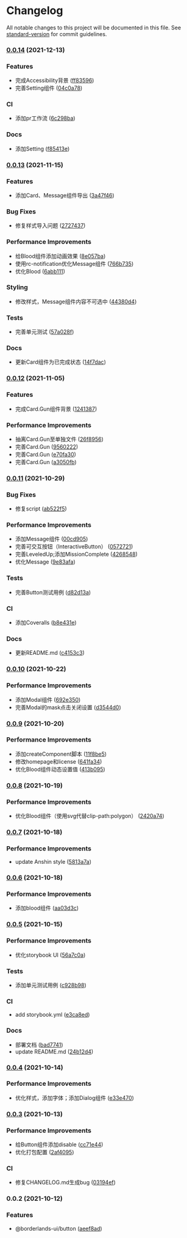 # Changelog

All notable changes to this project will be documented in this file. See [standard-version](https://github.com/conventional-changelog/standard-version) for commit guidelines.

### [0.0.14](https://github.com/mrrs878/borderlands3-ui/compare/v0.0.13...v0.0.14) (2021-12-13)


### Features

* 完成Accessibility背景 ([ff83596](https://github.com/mrrs878/borderlands3-ui/commit/ff83596051ede1945aabb4c2cf97231407705470))
* 完善Setting组件 ([04c0a78](https://github.com/mrrs878/borderlands3-ui/commit/04c0a78dbefd5f1be6b5c492af019e86a30b2805))


### CI

* 添加pr工作流 ([6c298ba](https://github.com/mrrs878/borderlands3-ui/commit/6c298ba34e24e2c59280940f7c9e3232be5b23a0))


### Docs

* 添加Setting ([f85413e](https://github.com/mrrs878/borderlands3-ui/commit/f85413e0ee74632958a27d660e0a4db7b30f5327))

### [0.0.13](https://github.com/mrrs878/borderlands3-ui/compare/v0.0.12...v0.0.13) (2021-11-15)


### Features

* 添加Card、Message组件导出 ([3a47f46](https://github.com/mrrs878/borderlands3-ui/commit/3a47f46a9be2f564db0acd458ebf3fcb7c88c306))


### Bug Fixes

* 修复样式导入问题 ([2727437](https://github.com/mrrs878/borderlands3-ui/commit/272743796148cdd9c61a8f4a3b542530b6ccf521))


### Performance Improvements

* 给Blood组件添加动画效果 ([8e057ba](https://github.com/mrrs878/borderlands3-ui/commit/8e057bad90a9e2c21a76abe123486933be94cf9e))
* 使用rc-notification优化Message组件 ([766b735](https://github.com/mrrs878/borderlands3-ui/commit/766b73595f11e305ffffa7258e1efd4025012b25))
* 优化Blood ([6abb111](https://github.com/mrrs878/borderlands3-ui/commit/6abb1115d0acfd7c1fa6a15fa6487c958ceed78b))


### Styling

* 修改样式，Message组件内容不可选中 ([44380d4](https://github.com/mrrs878/borderlands3-ui/commit/44380d4733e808c2a025f75efaf0354947890837))


### Tests

* 完善单元测试 ([57a028f](https://github.com/mrrs878/borderlands3-ui/commit/57a028fe59de330bacf4c26c19b8b891dbc928a2))


### Docs

* 更新Card组件为已完成状态 ([14f7dac](https://github.com/mrrs878/borderlands3-ui/commit/14f7dac1d4a3e2215c597a8e54b41998218578c6))

### [0.0.12](https://github.com/mrrs878/borderlands3-ui/compare/v0.0.11...v0.0.12) (2021-11-05)


### Features

* 完成Card.Gun组件背景 ([1241387](https://github.com/mrrs878/borderlands3-ui/commit/12413873fdc64261d1612b1a21bc358fe7828f1f))


### Performance Improvements

* 抽离Card.Gun至单独文件 ([26f8956](https://github.com/mrrs878/borderlands3-ui/commit/26f8956a50895a9b9b1256ad8f1619c0e4891e65))
* 完善Card.Gun ([9560222](https://github.com/mrrs878/borderlands3-ui/commit/9560222d57ac07b9dd1bd404f415e9990ae89828))
* 完善Card.Gun ([e70fa30](https://github.com/mrrs878/borderlands3-ui/commit/e70fa30fef8f53858b850772bfc088429b1b0cb6))
* 完善Card.Gun ([a3050fb](https://github.com/mrrs878/borderlands3-ui/commit/a3050fba55a6b8ef1ac3c5f7cd633eda5b080b87))

### [0.0.11](https://github.com/mrrs878/borderlands3-ui/compare/v0.0.10...v0.0.11) (2021-10-29)


### Bug Fixes

* 修复script ([ab522f5](https://github.com/mrrs878/borderlands3-ui/commit/ab522f58476e3c383ff5b57430d985d73d5a90c8))


### Performance Improvements

* 添加Message组件 ([00cd905](https://github.com/mrrs878/borderlands3-ui/commit/00cd90516f99166d39cdbe237c8adda22db1d3ea))
* 完善可交互按钮（InteractiveButton） ([0572721](https://github.com/mrrs878/borderlands3-ui/commit/05727210a23bf806ff133b1a97b1c65b8ba87678))
* 完善LeveledUp;添加MissionComplete ([4268548](https://github.com/mrrs878/borderlands3-ui/commit/426854858289a08955cd62e7a258c89621f786f5))
* 优化Message ([9e83afa](https://github.com/mrrs878/borderlands3-ui/commit/9e83afa82d1f5eed4501d1f6851d7a7cc5d051a0))


### Tests

* 完善Button测试用例 ([d82d13a](https://github.com/mrrs878/borderlands3-ui/commit/d82d13a4ed239208982ac4b68c04c93c9ff42763))


### CI

* 添加Coveralls ([b8e431e](https://github.com/mrrs878/borderlands3-ui/commit/b8e431e82ca958e6ec3ec54d3f275f0db7877645))


### Docs

* 更新README.md ([c4153c3](https://github.com/mrrs878/borderlands3-ui/commit/c4153c30dda9873a4e7032e7aa349c869bbdda03))

### [0.0.10](https://github.com/mrrs878/borderlands3-ui/compare/v0.0.9...v0.0.10) (2021-10-22)


### Performance Improvements

* 添加Modal组件 ([692e350](https://github.com/mrrs878/borderlands3-ui/commit/692e350c83c99dd3b419fa93c000d8ece72c1ba1))
* 完善Modal的mask点击关闭设置 ([d3544d0](https://github.com/mrrs878/borderlands3-ui/commit/d3544d010b294c7ad83d28a2379d27cc6d60742d))

### [0.0.9](https://github.com/mrrs878/borderlands3-ui/compare/v0.0.8...v0.0.9) (2021-10-20)


### Performance Improvements

* 添加createComponent脚本 ([11f8be5](https://github.com/mrrs878/borderlands3-ui/commit/11f8be5921675c0eac3495eafb739e6b70ca918d))
* 修改homepage和license ([641fa34](https://github.com/mrrs878/borderlands3-ui/commit/641fa3433da4d6bcb002e94b801656443176aa09))
* 优化Blood组件动态设置值 ([413b095](https://github.com/mrrs878/borderlands3-ui/commit/413b09553a2583fc4112f5b828e5e09fdd0306ad))

### [0.0.8](https://github.com/mrrs878/borderlands3-ui/compare/v0.0.7...v0.0.8) (2021-10-19)


### Performance Improvements

* 优化Blood组件（使用svg代替clip-path:polygon） ([2420a74](https://github.com/mrrs878/borderlands3-ui/commit/2420a741c60facb083606392d58cad6ca0b54a71))

### [0.0.7](https://github.com/mrrs878/borderlands3-ui/compare/v0.0.6...v0.0.7) (2021-10-18)


### Performance Improvements

* update Anshin style ([5813a7a](https://github.com/mrrs878/borderlands3-ui/commit/5813a7a648dea93f4d13cc2cf66c8e35b591889a))

### [0.0.6](https://github.com/mrrs878/borderlands3-ui/compare/v0.0.5...v0.0.6) (2021-10-18)


### Performance Improvements

* 添加blood组件 ([aa03d3c](https://github.com/mrrs878/borderlands3-ui/commit/aa03d3c7075f5edf2a58a181420fb97daccb1f5b))

### [0.0.5](https://github.com/mrrs878/borderlands3-ui/compare/v0.0.4...v0.0.5) (2021-10-15)


### Performance Improvements

* 优化storybook UI ([56a7c0a](https://github.com/mrrs878/borderlands3-ui/commit/56a7c0a608583d2ebef5e4d483e62739ea2c769b))


### Tests

* 添加单元测试用例 ([c928b98](https://github.com/mrrs878/borderlands3-ui/commit/c928b9862ba710de02746632947896f349976d67))


### CI

* add storybook.yml ([e3ca8ed](https://github.com/mrrs878/borderlands3-ui/commit/e3ca8eddc9df25af77697473f9b09447221c5b26))


### Docs

* 部署文档 ([bad7741](https://github.com/mrrs878/borderlands3-ui/commit/bad77414bc5eb5ab0b87792e1b764f9c34600ecc))
* update README.md ([24b12d4](https://github.com/mrrs878/borderlands3-ui/commit/24b12d4c8dcb7692659a96c20334290e672ba448))

### [0.0.4](https://github.com/mrrs878/borderlands3-ui/compare/v0.0.3...v0.0.4) (2021-10-14)


### Performance Improvements

* 优化样式，添加字体；添加Dialog组件 ([e33e470](https://github.com/mrrs878/borderlands3-ui/commit/e33e470d9562bf87feaddfc446e30d7b72c3f593))

### [0.0.3](https://github.com/mrrs878/borderlands3-ui/compare/v0.0.2...v0.0.3) (2021-10-13)


### Performance Improvements

* 给Button组件添加disable ([cc71e44](https://github.com/mrrs878/borderlands3-ui/commit/cc71e44db7d82a5f6e0c91d32edede35dc4210a5))
* 优化打包配置 ([2af4095](https://github.com/mrrs878/borderlands3-ui/commit/2af40952df52aef91096a990a05b7709da65f010))


### CI

* 修复CHANGELOG.md生成bug ([03194ef](https://github.com/mrrs878/borderlands3-ui/commit/03194ef966263abdf29542cbd3ed206709c1f78c))

### 0.0.2 (2021-10-12)


### Features

* @borderlands-ui/button ([aeef8ad](https://github.com/mrrs878/borderlands3-ui/commit/aeef8ad0a24baf13f6d88c5497a65a4147a30afa))
